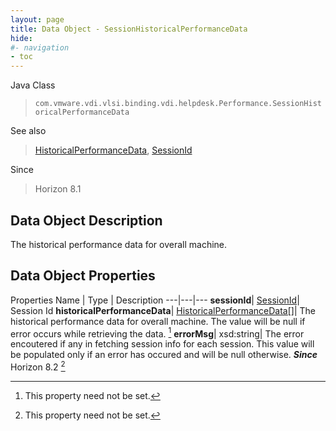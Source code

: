 ```yaml
---
layout: page
title: Data Object - SessionHistoricalPerformanceData
hide:
#- navigation
- toc
---
```






Java Class
> `com.vmware.vdi.vlsi.binding.vdi.helpdesk.Performance.SessionHistoricalPerformanceData`

See also
> [HistoricalPerformanceData](vdi.helpdesk.Performance.HistoricalPerformanceData.md), [SessionId](vdi.entity.SessionId.md)

Since
> Horizon 8.1


## Data Object Description

The historical performance data for overall machine.

## Data Object Properties
Properties
Name |  Type |  Description
---|---|---
**sessionId**| [SessionId](vdi.entity.SessionId.md)|  Session Id
**historicalPerformanceData**| [HistoricalPerformanceData[]](vdi.helpdesk.Performance.HistoricalPerformanceData.md)|  The historical performance data for overall machine. The value will be null if error occurs while retrieving the data. [^1]
**errorMsg**|  xsd:string|  The error encoutered if any in fetching session info for each session. This value will be populated only if an error has occured and will be null otherwise.  **_Since_** Horizon 8.2 [^1]


 


[^1]: This property need not be set.